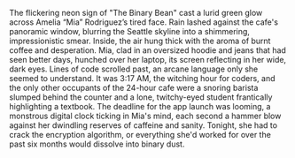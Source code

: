 The flickering neon sign of "The Binary Bean" cast a lurid green glow across Amelia “Mia” Rodriguez’s tired face. Rain lashed against the cafe's panoramic window, blurring the Seattle skyline into a shimmering, impressionistic smear.  Inside, the air hung thick with the aroma of burnt coffee and desperation. Mia, clad in an oversized hoodie and jeans that had seen better days, hunched over her laptop, its screen reflecting in her wide, dark eyes.  Lines of code scrolled past, an arcane language only she seemed to understand.  It was 3:17 AM, the witching hour for coders, and the only other occupants of the 24-hour cafe were a snoring barista slumped behind the counter and a lone, twitchy-eyed student frantically highlighting a textbook.  The deadline for the app launch was looming, a monstrous digital clock ticking in Mia's mind, each second a hammer blow against her dwindling reserves of caffeine and sanity.  Tonight, she had to crack the encryption algorithm, or everything she'd worked for over the past six months would dissolve into binary dust.
